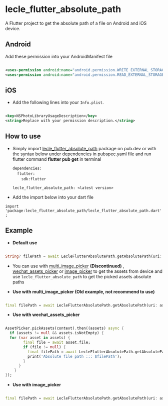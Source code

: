 # lecle_flutter_absolute_path

A Flutter project to get the absolute path of a file on Android and iOS device.

## Android

Add these permission into your AndroidManifest file

```xml

<uses-permission android:name="android.permission.WRITE_EXTERNAL_STORAGE"/>
<uses-permission android:name="android.permission.READ_EXTERNAL_STORAGE"/>
```

## iOS

- Add the following lines into your `Info.plist`.

```xml

<key>NSPhotoLibraryUsageDescription</key>
<string>Replace with your permission description.</string>
```

## How to use

- Simply import [lecle_flutter_absolute_path](https://pub.dev/packages/lecle_flutter_absolute_path) package on pub.dev or with the syntax below under 
dependencies in pubspec.yaml file and run flutter command **flutter pub get** in terminal

  `dependencies:`\
  &emsp;`flutter:` \
  &emsp;&emsp;`sdk:flutter`

  `lecle_flutter_absolute_path: <latest version>`

- Add the import below into your dart file

`import 'package:lecle_flutter_absolute_path/lecle_flutter_absolute_path.dart';`

## Example

* **Default use**

```dart

String? filePath = await LecleFlutterAbsolutePath.getAbsolutePath(uri: 'your_file_uri');
```

- You can use with [multi_image_picker](https://pub.dev/packages/multi_image_picker) **(Discontinued)**
  , [wechat_assets_picker](https://pub.dev/packages/wechat_assets_picker) or [image_picker](https://pub.dev/packages/image_picker) to get the assets
  from device and use `lecle_flutter_absolute_path` to get the picked assets absolute paths

* **Use with multi_image_picker (Old example, not recommend to use)**

```dart

final filePath = await LecleFlutterAbsolutePath.getAbsolutePath(uri: asset.identifier);
```
  
* **Use with wechat_assets_picker**

```dart

AssetPicker.pickAssets(context).then((assets) async {
  if (assets != null && assets.isNotEmpty) {
  for (var asset in assets) {
        final file = await asset.file;
        if (file != null) {
          final filePath = await LecleFlutterAbsolutePath.getAbsolutePath(uri: file.path);
          print('Absolute file path ::: $filePath');
        }
      }
    }
});
```
  
* **Use with image_picker**

```dart

final filePath = await LecleFlutterAbsolutePath.getAbsolutePath(uri: asset.path);
```